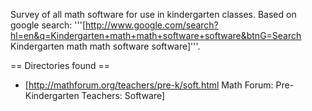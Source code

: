 Survey of all math software for use in kindergarten classes. Based on google search: '''[http://www.google.com/search?hl=en&q=Kindergarten+math+math+software+software&btnG=Search Kindergarten math math software software]'''.

== Directories found ==

 * [http://mathforum.org/teachers/pre-k/soft.html Math Forum: Pre-Kindergarten Teachers: Software]
